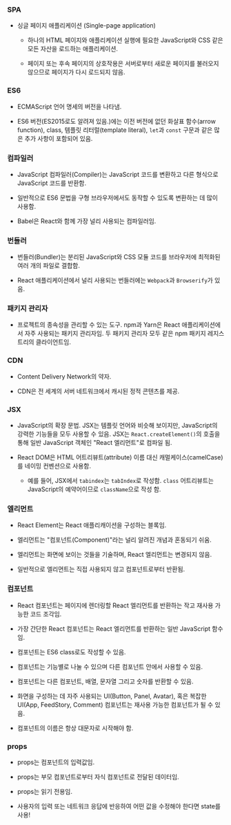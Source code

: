 ### SPA

- 싱글 페이지 애플리케이션 (Single-page application)
  
  - 하나의 HTML 페이지와 애플리케이션 실행에 필요한 JavaScript와 CSS 같은 모든 자산을 로드하는 애플리케이션.
  
  - 페이지 또는 후속 페이지의 상호작용은 서버로부터 새로운 페이지를 불러오지 않으므로 페이지가 다시 로드되지 않음.

### ES6

- ECMAScript 언어 명세의 버전을 나타냄.

- ES6 버전(ES2015로도 알려져 있음.)에는 이전 버전에 없던 화살표 함수(arrow function), class, 템플릿 리터럴(template literal), `let`과 `const` 구문과 같은 많은 추가 사항이 포함되어 있음.

### 컴파일러

- JavaScript 컴파일러(Compiler)는 JavaScript 코드를 변환하고 다른 형식으로 JavaScript 코드를 반환함.

- 일반적으로 ES6 문법을 구형 브라우저에서도 동작할 수 있도록 변환하는 데 많이 사용함.

- Babel은 React와 함께 가장 널리 사용되는 컴파일러임.

### 번들러

- 번들러(Bundler)는 분리된 JavaScript와 CSS 모듈 코드를 브라우저에 최적화된 여러 개의 파일로 결합함.

- React 애플리케이션에서 널리 사용되는 번들러에는 `Webpack`과 `Browserify`가 있음.

### 패키지 관리자

- 프로젝트의 종속성을 관리할 수 있는 도구. npm과 Yarn은 React 애플리케이션에서 자주 사용되는 패키지 관리자임. 두 패키지 관리자 모두 같은 npm 패키지 레지스트리의 클라이언트임.

### CDN

- Content Delivery Network의 약자.

- CDN은 전 세계의 서버 네트워크에서 캐시된 정적 콘텐츠를 제공.

### JSX

- JavaScript의 확장 문법. JSX는 템플릿 언어와 비슷해 보이지만, JavaScript의 강력한 기능들을 모두 사용할 수 있음. JSX는 `React.createElement()`의 호출을 통해 일반 JavaScript 객체인 "React 엘리먼트"로 컴파일 됨. 

- React DOM은 HTML 어트리뷰트(attribute) 이름 대신 캐멀케이스(camelCase)를 네이밍 컨벤션으로 사용함.
  
  - 예를 들어, JSX에서 `tabindex`는 `tabIndex`로 작성함. `class` 어트리뷰트는 JavaScript의 예약어이므로 `className`으로 작성 함.

### 엘리먼트

- React Element는 React 애플리캐이션을 구성하는 블록임.

- 엘리먼트는 "컴포넌트(Component)"라는 널리 알려진 개념과 혼동되기 쉬움.

- 엘리먼트는 화면에 보이는 것들을 기술하며, React 엘리먼트는 변경되지 않음.

- 일반적으로 엘리먼트는 직접 사용되지 않고 컴포넌트로부터 반환됨.

### 컴포넌트

- React 컴포넌트는 페이지에 렌더링할 React 엘리먼트를 반환하는 작고 재사용 가능한 코드 조각임.

- 가장 간단한 React 컴포넌트는 React 엘리먼트를 반환하는 일반 JavaScript 함수 임.

- 컴포넌트는 ES6 class로도 작성할 수 있음.

- 컴포넌트는 기능별로 나눌 수 있으며 다른 컴포넌트 안에서 사용할 수 있음.

- 컴포넌트는 다른 컴포넌트, 배열, 문자열 그리고 숫자를 반환할 수 있음.

- 화면을 구성하는 데 자주 사용되는 UI(Button, Panel, Avatar), 혹은 복잡한 UI(App, FeedStory, Comment) 컴포넌트는 재사용 가능한 컴포넌트가 될 수 있음.

- 컴포넌트의 이름은 항상 대문자로 시작해야 함.

### props

- props는 컴포넌트의 입력값임.

- props는 부모 컴포넌트로부터 자식 컴포넌트로 전달된 데이터임.

- props는 읽기 전용임.

- 사용자의 입력 또는 네트워크 응답에 반응하여 어떤 값을 수정해야 한다면 state를 사용!
